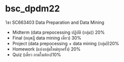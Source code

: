 # bsc_dpdm22
วิชา SC663403 Data Preparation and Data Mining 

- Midterm  (data prepocessing ปฏิบัติ (กลุ่ม)) 20%
- Final    (ทฤษฎี data mining เดี่ยว) 30%
- Project  (data prepocessing + data mining (กลุ่ม))20%
- Homework (แบ่งกลุ่มใหม่ทุกครั้ง) 20%
- Quiz     (เดี่ยว ถามในห้อง)10%
